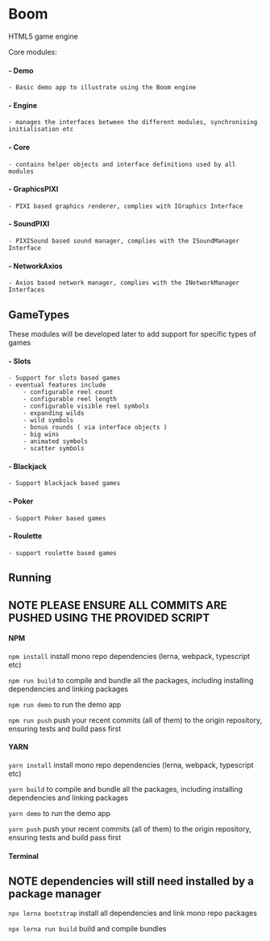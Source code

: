 # Boom
HTML5 game engine

Core modules:
#### - Demo
    - Basic demo app to illustrate using the Boom engine
#### - Engine
    - manages the interfaces between the different modules, synchronising initialisation etc

#### - Core
    - contains helper objects and interface definitions used by all modules
#### - GraphicsPIXI
    - PIXI based graphics renderer, complies with IGraphics Interface
#### - SoundPIXI
    - PIXISound based sound manager, complies with the ISoundManager Interface
#### - NetworkAxios
    - Axios based network manager, complies with the INetworkManager Interfaces

## GameTypes
These modules will be developed later to add support for specific types of games
#### - Slots
    - Support for slots based games
    - eventual features include
        - configurable reel count
        - configurable reel length
        - configurable visible reel symbols
        - expanding wilds
        - wild symbols
        - bonus rounds ( via interface objects )
        - big wins
        - animated symbols
        - scatter symbols

#### - Blackjack
    - Support blackjack based games

#### - Poker
    - Support Poker based games

#### - Roulette
    - support roulette based games

## Running
## NOTE PLEASE ENSURE ALL COMMITS ARE PUSHED USING THE PROVIDED SCRIPT
#### NPM
`npm install` install mono repo dependencies (lerna, webpack, typescript etc)

`npm run build` to compile and bundle all the packages, including installing dependencies and linking packages

`npm run demo` to run the demo app

`npm run push` push your recent commits (all of them) to the origin repository, ensuring tests and build pass first

#### YARN
`yarn install` install mono repo dependencies (lerna, webpack, typescript etc)

`yarn build` to compile and bundle all the packages, including installing dependencies and linking packages

`yarn demo` to run the demo app

`yarn push` push your recent commits (all of them) to the origin repository, ensuring tests and build pass first

#### Terminal
## NOTE dependencies will still need installed by a package manager
`npx lerna bootstrap` install all dependencies and link mono repo packages

`npx lerna run build` build and compile bundles